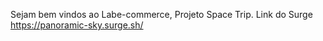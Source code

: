 Sejam bem vindos ao Labe-commerce, Projeto Space Trip.
Link do Surge https://panoramic-sky.surge.sh/
